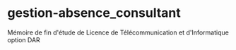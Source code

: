 # gestion-absence_consultant
Mémoire de fin d'étude de Licence de Télécommunication et d'Informatique option DAR
